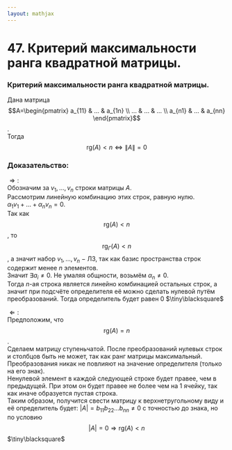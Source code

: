 ```yaml
---  
layout: mathjax  
---  
```

  
# 47. Критерий максимальности ранга квадратной матрицы.  
  
### Критерий максимальности ранга квадратной матрицы.  
Дана матрица $$A=\begin{pmatrix}  
a_{11} & ... & a_{1n}  
\\  
... & ... & ...  
\\  
a_{n1} & ... & a_{nn}  
\end{pmatrix}$$.  
Тогда $$\text{rg}(A)<n\Leftrightarrow \|A\|=0$$  
  
### Доказательство:  
$\Rightarrow:$  
Обозначим за $v_1,...,v_n$ строки матрицы $A$.  
Рассмотрим линейную комбинацию этих строк, равную нулю.  
$\alpha_1v_1+...+\alpha_n v_n=0$.  
Так как $$\text{rg}(A)<n$$, то $$\text{rg}_Г(A)<n$$, а значит набор $v_1,...,v_n~-~$ЛЗ, так как базис пространства строк содержит менее $n$ элементов.  
Значит $\exists a_i\ne0$. Не умаляя общности, возьмём $\alpha_n\ne0$.  
Тогда $n$-ая строка является линейно комбинацией остальных строк, а значит при подсчёте определителя её можно сделать нулевой путём преобразований. Тогда определитель будет равен $0$  $\tiny\blacksquare$  
  
$\Leftarrow:$  
Предположим, что $$\text{rg}(A)=n$$.  
Сделаем матрицу ступеньчатой. После преобразований нулевых строк и столбцов быть не может, так как ранг матрицы максимальный. Преобразования никак не повлияют на значение определителя (только на его знак).  
Ненулевой элемент в каждой следующей строке будет правее, чем в предыдущей. При этом он будет правее не более чем на $1$ ячейку, так как иначе образуется пустая строка.  
Таким образом, получится свести матрицу к верхнетругольному виду и её определитель будет: $|A|=b_{11}b_{22}...b_{nn}\ne0$ с точностью до знака, но по условию $$|A|=0\Rightarrow\text{rg}(A)<n$$  $\tiny\blacksquare$  
